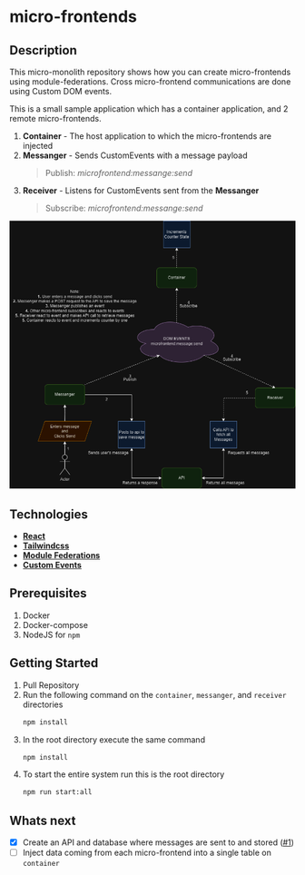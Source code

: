 # micro-frontends

## Description
This micro-monolith repository shows how you can create micro-frontends using module-federations. Cross micro-frontend communications are done using Custom DOM events.

This is a small sample application which has a container application, and 2 remote micro-frontends.

1. **Container** - The host application to which the micro-frontends are injected
2. **Messanger** - Sends CustomEvents with a message payload
    > Publish:  *microfrontend:messange:send*
3. **Receiver** - Listens for CustomEvents sent from the **Messanger**
    > Subscribe: *microfrontend:messange:send*

![Flow of the application](/docs/micro-frontends.drawio.png)

## Technologies
- **[React](https://react.dev/)**
- **[Tailwindcss](https://tailwindcss.com/)**
- **[Module Federations](https://module-federation.io/)**
- **[Custom Events](https://developer.mozilla.org/en-US/docs/Web/API/CustomEvent/CustomEvent)**

## Prerequisites
1. Docker
2. Docker-compose
3. NodeJS for `npm`

## Getting Started
1. Pull Repository
2. Run the following command on the `container`, `messanger`, and `receiver` directories
    ```bash
    npm install
    ```
3. In the root directory execute the same command
    ```bash
    npm install
    ```
4. To start the entire system run this is the root directory
    ```bash
    npm run start:all
    ```

## Whats next

- [x] Create an API and database where messages are sent to and stored ([#1](https://github.com/StefanWellhoner/micro-frontends/pull/1))
- [ ] Inject data coming from each micro-frontend into a single table on `container`
